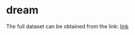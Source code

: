 # dream


The full dataset can be obtained from the link: [link](https://physionet.org/files/dreamt/2.0.0/)
